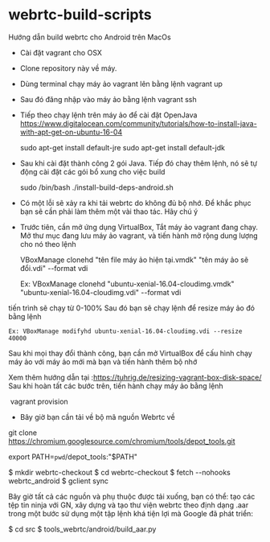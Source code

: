 # webrtc-build-scripts
Hướng dẫn build webrtc cho Android trên MacOs

* Cài đặt vagrant cho OSX
* Clone repository này về máy.
* Dùng terminal chạy máy ảo vagrant lên bằng lệnh
    vagrant up
* Sau đó đăng nhập vào máy ảo bằng lệnh
    vagrant ssh
* Tiếp theo chạy lệnh trên máy ảo để cài đặt OpenJava
https://www.digitalocean.com/community/tutorials/how-to-install-java-with-apt-get-on-ubuntu-16-04

    sudo apt-get install default-jre
    sudo apt-get install default-jdk
    
* Sau khi cài đặt thành công 2 gói Java. Tiếp đó chay thêm lệnh, nó sẽ tự động cài đặt các gói bổ xung cho việc build

    sudo /bin/bash ./install-build-deps-android.sh
    
* Có một lỗi sẽ xảy ra khi tải webrtc do không đủ bộ nhớ. Để khắc phục bạn sẽ cần phải làm thêm một vài thao tác. Hãy chú ý
 - Trước tiên, cần mở ứng dụng VirtualBox, Tắt máy ảo vagrant đang chạy.
 Mở thư mục đang lưu máy ảo vagrant, và tiến hành mở rộng dung lượng cho nó theo lệnh
 
    VBoxManage clonehd "tên file máy ảo hiện tại.vmdk" "tên máy ảo sẽ đổi.vdi" --format vdi
 
    Ex: VBoxManage clonehd "ubuntu-xenial-16.04-cloudimg.vmdk" "ubuntu-xenial-16.04-cloudimg.vdi" --format vdi
 
 tiến trình sẽ chạy từ 0-100%
 Sau đó bạn sẽ chạy lệnh để resize máy ảo đó bằng lệnh
 
    Ex: VBoxManage modifyhd ubuntu-xenial-16.04-cloudimg.vdi --resize 40000
    
 Sau khi mọi thay đổi thành công, bạn cần mở VirtualBox để cấu hình chạy máy ảo với máy ảo mới mà bạn và tiến hành thêm bộ nhớ
 
 Xem thêm hướng dẫn tại :https://tuhrig.de/resizing-vagrant-box-disk-space/
 Sau khi hoàn tất các bước trên, tiến hành chạy máy ảo bằng lệnh
 
  vagrant provision
  
 * Bây giờ bạn cần tải về bộ mã nguồn Webrtc về
 
 git clone https://chromium.googlesource.com/chromium/tools/depot_tools.git
 
 export PATH=`pwd`/depot_tools:"$PATH"
 
$ mkdir webrtc-checkout
$ cd webrtc-checkout
$ fetch --nohooks webrtc_android
$ gclient sync
 
Bây giờ tất cả các nguồn và phụ thuộc được tải xuống, bạn có thể: tạo các tệp tin ninja với GN, xây dựng và tạo thư viện webrtc theo định dạng .aar trong một bước sử dụng một tập lệnh khá tiện lợi mà Google đã phát triển:

$ cd src
$ tools_webrtc/android/build_aar.py

